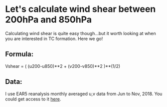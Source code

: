 # Let's calculate wind shear between 200hPa and 850hPa

Calculating wind shear is quite easy though...but it worth looking at when you are interested in TC formation. Here we go!<br>

## Formula:<br>
Vshear = ( (u200-u850)\*\*2 + (v200-v850)\*\*2 )\*\*(1/2)
## Data:<br>
I use EAR5 reanalysis monthly averaged u,v data from Jun to Nov, 2018. You could get access to it [here](https://cds.climate.copernicus.eu/cdsapp#!/dataset/reanalysis-era5-pressure-levels-monthly-means?tab=overview).
